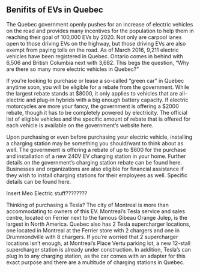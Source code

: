 ## Benifits of EVs in Quebec

The Quebec government openly pushes for an increase of electric vehicles on the road and provides many incentives for the population to help them in reaching their goal of 100,000 EVs by 2020. Not only are carpool lanes open to those driving EVs on the highway, but those driving EVs are also exempt from paying tolls on the road. As of March 2016, 9,211 electric vehicles have been registered in Quebec. Ontario comes in behind with 6,506 and British Columbia next with 3,682. This begs the question, “Why are there so many more electric vehicles in Quebec?”

If you’re looking to purchase or lease a so-called “green car” in Quebec anytime soon, you will be eligible for a rebate from the government. While the largest rebate stands at $8000, it only applies to vehicles that are all-electric and plug-in hybrids with a big enough battery capacity. If electric motorcycles are more your fancy, the government is offering a $2000 rebate, though it has to be completely powered by electricity. The official list of eligible vehicles and the specific amount of rebate that is offered for each vehicle is available on the government’s website here.

Upon purchasing or even before purchasing your electric vehicle, installing a charging station may be something you should/want to think about as well. The government is offering a rebate of up to $600 for the purchase and installation of a new 240V EV charging station in your home. Further details on the government’s charging station rebate can be found here. Businesses and organizations are also eligible for financial assistance if they wish to install charging stations for their employees as well. Specific details can be found here.

Insert Meo Electric stuff????????


Thinking of purchasing a Tesla? The city of Montreal is more than accommodating to owners of this EV. Montreal’s Tesla service and sales centre, located on Ferrier next to the famous Gibeau Orange Julep, is the largest in North America. Quebec also has 2 Tesla supercharger locations, one located in Montreal at the Ferrier store with 2 chargers and one in Drummondville with 8 chargers. If you’re worried that 2 supercharger locations isn’t enough, at Montreal’s Place Vertu parking lot, a new 12-stall supercharger station is already under construction. In addition, Tesla’s can plug in to any charging station, as the car comes with an adapter for this exact purpose and there are a multitude of charging stations in Quebec. 

